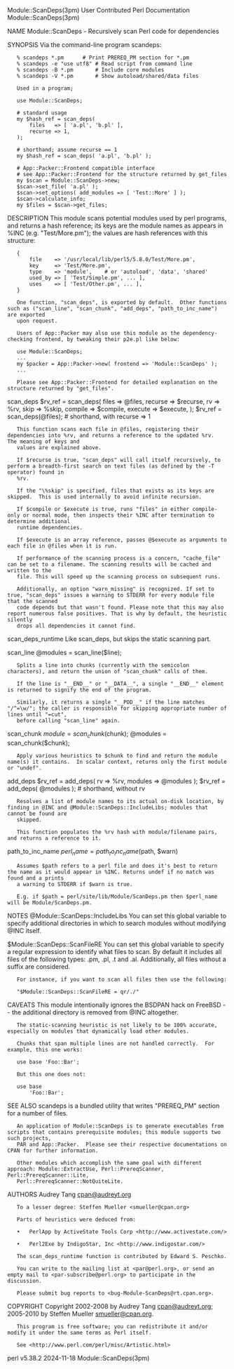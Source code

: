 Module::ScanDeps(3pm)					      User Contributed Perl Documentation					 Module::ScanDeps(3pm)

NAME
       Module::ScanDeps - Recursively scan Perl code for dependencies

SYNOPSIS
       Via the command-line program scandeps:

	   % scandeps *.pm	    # Print PREREQ_PM section for *.pm
	   % scandeps -e "use utf8" # Read script from command line
	   % scandeps -B *.pm	    # Include core modules
	   % scandeps -V *.pm	    # Show autoload/shared/data files

       Used in a program;

	   use Module::ScanDeps;

	   # standard usage
	   my $hash_ref = scan_deps(
	       files   => [ 'a.pl', 'b.pl' ],
	       recurse => 1,
	   );

	   # shorthand; assume recurse == 1
	   my $hash_ref = scan_deps( 'a.pl', 'b.pl' );

	   # App::Packer::Frontend compatible interface
	   # see App::Packer::Frontend for the structure returned by get_files
	   my $scan = Module::ScanDeps->new;
	   $scan->set_file( 'a.pl' );
	   $scan->set_options( add_modules => [ 'Test::More' ] );
	   $scan->calculate_info;
	   my $files = $scan->get_files;

DESCRIPTION
       This module scans potential modules used by perl programs, and returns a hash reference; its keys are the module names as appears in %INC (e.g.
       "Test/More.pm"); the values are hash references with this structure:

	   {
	       file    => '/usr/local/lib/perl5/5.8.0/Test/More.pm',
	       key     => 'Test/More.pm',
	       type    => 'module',    # or 'autoload', 'data', 'shared'
	       used_by => [ 'Test/Simple.pm', ... ],
	       uses    => [ 'Test/Other.pm', ... ],
	   }

       One function, "scan_deps", is exported by default.  Other functions such as ("scan_line", "scan_chunk", "add_deps", "path_to_inc_name") are exported
       upon request.

       Users of App::Packer may also use this module as the dependency-checking frontend, by tweaking their p2e.pl like below:

	   use Module::ScanDeps;
	   ...
	   my $packer = App::Packer->new( frontend => 'Module::ScanDeps' );
	   ...

       Please see App::Packer::Frontend for detailed explanation on the structure returned by "get_files".

   scan_deps
	   $rv_ref = scan_deps(
	       files	  => \@files,	  recurse => $recurse,
	       rv	  => \%rv,	  skip	  => \%skip,
	       compile	  => $compile,	  execute => $execute,
	   );
	   $rv_ref = scan_deps(@files); # shorthand, with recurse => 1

       This function scans each file in @files, registering their dependencies into %rv, and returns a reference to the updated %rv.  The meaning of keys and
       values are explained above.

       If $recurse is true, "scan_deps" will call itself recursively, to perform a breadth-first search on text files (as defined by the -T operator) found in
       %rv.

       If the "\%skip" is specified, files that exists as its keys are skipped.	 This is used internally to avoid infinite recursion.

       If $compile or $execute is true, runs "files" in either compile-only or normal mode, then inspects their %INC after termination to determine additional
       runtime dependencies.

       If $execute is an array reference, passes @$execute as arguments to each file in @files when it is run.

       If performance of the scanning process is a concern, "cache_file" can be set to a filename. The scanning results will be cached and written to the
       file. This will speed up the scanning process on subsequent runs.

       Additionally, an option "warn_missing" is recognized. If set to true, "scan_deps" issues a warning to STDERR for every module file that the scanned
       code depends but that wasn't found. Please note that this may also report numerous false positives. That is why by default, the heuristic silently
       drops all dependencies it cannot find.

   scan_deps_runtime
       Like scan_deps, but skips the static scanning part.

   scan_line
	   @modules = scan_line($line);

       Splits a line into chunks (currently with the semicolon characters), and return the union of "scan_chunk" calls of them.

       If the line is "__END__" or "__DATA__", a single "__END__" element is returned to signify the end of the program.

       Similarly, it returns a single "__POD__" if the line matches "/^=\w/"; the caller is responsible for skipping appropriate number of lines until "=cut",
       before calling "scan_line" again.

   scan_chunk
	   $module = scan_chunk($chunk);
	   @modules = scan_chunk($chunk);

       Apply various heuristics to $chunk to find and return the module name(s) it contains.  In scalar context, returns only the first module or "undef".

   add_deps
	   $rv_ref = add_deps( rv => \%rv, modules => \@modules );
	   $rv_ref = add_deps( @modules ); # shorthand, without rv

       Resolves a list of module names to its actual on-disk location, by finding in @INC and @Module::ScanDeps::IncludeLibs; modules that cannot be found are
       skipped.

       This function populates the %rv hash with module/filename pairs, and returns a reference to it.

   path_to_inc_name
	   $perl_name = path_to_inc_name($path, $warn)

       Assumes $path refers to a perl file and does it's best to return the name as it would appear in %INC. Returns undef if no match was found and a prints
       a warning to STDERR if $warn is true.

       E.g. if $path = perl/site/lib/Module/ScanDeps.pm then $perl_name will be Module/ScanDeps.pm.

NOTES
   @Module::ScanDeps::IncludeLibs
       You can set this global variable to specify additional directories in which to search modules without modifying @INC itself.

   $Module::ScanDeps::ScanFileRE
       You can set this global variable to specify a regular expression to identify what files to scan. By default it includes all files of the following
       types: .pm, .pl, .t and .al. Additionally, all files without a suffix are considered.

       For instance, if you want to scan all files then use the following:

       "$Module::ScanDeps::ScanFileRE = qr/./"

CAVEATS
       This module intentionally ignores the BSDPAN hack on FreeBSD -- the additional directory is removed from @INC altogether.

       The static-scanning heuristic is not likely to be 100% accurate, especially on modules that dynamically load other modules.

       Chunks that span multiple lines are not handled correctly.  For example, this one works:

	   use base 'Foo::Bar';

       But this one does not:

	   use base
	       'Foo::Bar';

SEE ALSO
       scandeps is a bundled utility that writes "PREREQ_PM" section for a number of files.

       An application of Module::ScanDeps is to generate executables from scripts that contains prerequisite modules; this module supports two such projects,
       PAR and App::Packer.  Please see their respective documentations on CPAN for further information.

       Other modules which accomplish the same goal with different approach: Module::ExtractUse, Perl::PrereqScanner, Perl::PrereqScanner::Lite,
       Perl::PrereqScanner::NotQuiteLite.

AUTHORS
       Audrey Tang <cpan@audreyt.org>

       To a lesser degree: Steffen Mueller <smueller@cpan.org>

       Parts of heuristics were deduced from:

       •   PerlApp by ActiveState Tools Corp <http://www.activestate.com/>

       •   Perl2Exe by IndigoStar, Inc <http://www.indigostar.com/>

       The scan_deps_runtime function is contributed by Edward S. Peschko.

       You can write to the mailing list at <par@perl.org>, or send an empty mail to <par-subscribe@perl.org> to participate in the discussion.

       Please submit bug reports to <bug-Module-ScanDeps@rt.cpan.org>.

COPYRIGHT
       Copyright 2002-2008 by Audrey Tang <cpan@audreyt.org>; 2005-2010 by Steffen Mueller <smueller@cpan.org>.

       This program is free software; you can redistribute it and/or modify it under the same terms as Perl itself.

       See <http://www.perl.com/perl/misc/Artistic.html>

perl v5.38.2								  2024-11-18							 Module::ScanDeps(3pm)
